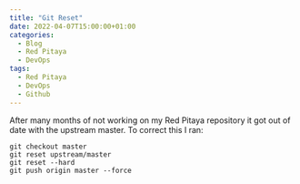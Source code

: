 ```yaml
---
title: "Git Reset"
date: 2022-04-07T15:00:00+01:00
categories:
  - Blog
  - Red Pitaya
  - DevOps
tags:
  - Red Pitaya
  - DevOps
  - Github
---
```


After many months of not working on my Red Pitaya repository it got out of date with the upstream master.
To correct this I ran:
```
git checkout master
git reset upstream/master
git reset --hard
git push origin master --force
```
